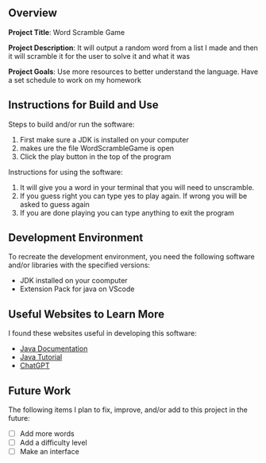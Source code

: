 ## Overview

**Project Title**: Word Scramble Game

**Project Description**: It will output a random word from a list I made and then it will scramble it for the user to solve it and what it was

**Project Goals**: Use more resources to better understand the language. Have a set schedule to work on my homework

## Instructions for Build and Use

Steps to build and/or run the software:

1. First make sure a JDK is installed on your computer
2. makes ure the file WordScrambleGame is open
3. Click the play button in the top of the program

Instructions for using the software:

1. It will give you a word in your terminal that you will need to unscramble.
2. If you guess right you can type yes to play again. If wrong you will be asked to guess again
3. If you are done playing you can type anything to exit the program

## Development Environment

To recreate the development environment, you need the following software and/or libraries with the specified versions:

- JDK installed on your coomputer
- Extension Pack for java on VScode

## Useful Websites to Learn More

I found these websites useful in developing this software:

- [Java Documentation](https://docs.oracle.com/en/java/)
- [Java Tutorial](https://www.geeksforgeeks.org/java/)
- [ChatGPT](https://chatgpt.com/)

## Future Work

The following items I plan to fix, improve, and/or add to this project in the future:

- [ ] Add more words
- [ ] Add a difficulty level
- [ ] Make an interface
